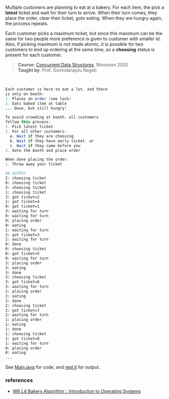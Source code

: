 Multiple customers are planning to eat at a
bakery. For each item, the pick a **latest**
ticket and wait for their turn to arrive. When
their turn comes, they place the order, clear
their ticket, goto eating. When they are hungry
again, the process repeats.

Each customer picks a maximum ticket, but since
this maximum can be the same for two people
more preference is given to customer with
smaller id. Also, if picking maximum is not
made atomic, it is possible for two customers
to end up ordering at the same time, so a
**choosing** status is present for each customer.

> **Course**: [Concurrent Data Structures], Monsoon 2020<br>
> **Taught by**: Prof. Govindarajulu Regeti
<br>

[Concurrent Data Structures]: https://github.com/iiithf/concurrent-data-structures

```java
Each customer is here to eat a lot, and there
is only on booth:
1. Places an order (see lock)
2. Eats baked item at table
... Done, but still hungry!
```

```java
To avoid crowding at booth, all customers
follow this process:
1. Pick latest ticket
2. For all other customers:
  a. Wait if they are choosing
  b. Wait if they have early ticket, or
  c. Wait if they came before you
3. Goto the booth and place order
```

```java
When done placing the order:
1. Throw away your ticket
```

```bash
## OUTPUT
2: choosing ticket
0: choosing ticket
3: choosing ticket
1: choosing ticket
3: got ticket=2
1: got ticket=4
0: got ticket=1
3: waiting for turn
0: waiting for turn
0: placing order
0: eating
1: waiting for turn
2: got ticket=3
2: waiting for turn
0: done
0: choosing ticket
0: got ticket=5
0: waiting for turn
3: placing order
3: eating
3: done
3: choosing ticket
3: got ticket=6
3: waiting for turn
2: placing order
2: eating
2: done
2: choosing ticket
2: got ticket=7
2: waiting for turn
1: placing order
1: eating
1: done
1: choosing ticket
1: got ticket=8
1: waiting for turn
0: placing order
0: eating
...
```

See [Main.java] for code, and [repl.it] for output.

[Main.java]: https://repl.it/@wolfram77/bakery-algorithm#Main.java
[repl.it]: https://bakery-algorithm.wolfram77.repl.run


### references

- [W6 L4 Bakery Algorithm :: Introduction to Operating Systems](https://www.youtube.com/watch?v=3pUScfud9Sg)
